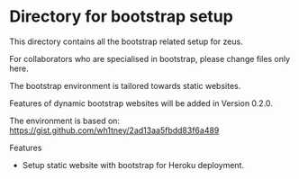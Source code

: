 # Directory for bootstrap setup

This directory contains all the bootstrap related setup for zeus.

For collaborators who are specialised in bootstrap, please change files only here.

The bootstrap environment is tailored towards static websites.

Features of dynamic bootstrap websites will be added in Version 0.2.0.

The environment is based on:
https://gist.github.com/wh1tney/2ad13aa5fbdd83f6a489

Features

- Setup static website with bootstrap for Heroku deployment.
